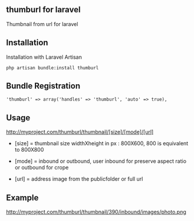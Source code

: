 ## thumburl for laravel

Thumbnail from url for laravel





## Installation

Installation with Laravel Artisan

	php artisan bundle:install thumburl

## Bundle Registration

	'thumburl' => array('handles' => 'thumburl', 'auto' => true),

## Usage
	
http://myproject.com/thumburl/thumbnail/[size]/[mode]/[url]
	
* [size] = thumbnail size widthXheight in px : 800X600, 800 is equivalent to 800X800

* [mode] = inbound or outbound, user inbound for preserve aspect ratio or outbound for crope

* [url]  = address image from the publicfolder or full url

## Example

http://myproject.com/thumburl/thumbnail/390/inbound/images/photo.png